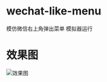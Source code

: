 # wechat-like-menu
模仿微信右上角弹出菜单
模拟器运行
# 效果图
![效果图](http://static.ddhigh.com/wp-content/uploads/2015/12/2.gif?imageView2/2/w/478/h/870)

